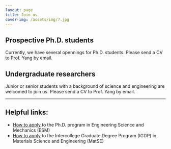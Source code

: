 ```yaml
---
layout: page
title: Join us
cover-img: /assets/img/7.jpg
---
```


## Prospective Ph.D. students
Currently, we have several opennings for Ph.D. students. Please send a CV to Prof. Yang by email.


## Undergraduate researchers
Junior or senior students with a background of science and engineering are welcomed to join us. Please send a CV to Prof. Yang by email.

---
## Helpful links:
 - [How to apply](https://www.esm.psu.edu/academics/graduate/how-to-apply.aspx) to the Ph.D. program in Engineering Science and Mechanics (ESM)
- [How to apply](https://www.matse.psu.edu/graduate/prospective-students/how-apply-igdp) to the Intercollege Graduate Degree Program (IGDP) in Materials Science and Engineering (MatSE)